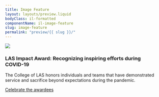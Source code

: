 ```yaml
---
title: Image Feature
layout: layouts/preview.liquid
bodyClass: il-formatted
componentName: il-image-feature
slug: image-feature
permalink: "preview/{{ slug }}/"
---
```

<div class="template-information" data-name="default">
  <img slot="image" src="https://picsum.photos/1920/800">
  <h3>LAS Impact Award: Recognizing inspiring efforts during COVID-19</h3>
  <p>The College of LAS honors individuals and teams that have demonstrated service and sacrifice beyond expectations during the pandemic.</p>
  <p><a href="#" class="il-button">Celebrate the awardees</a></p>
</div>